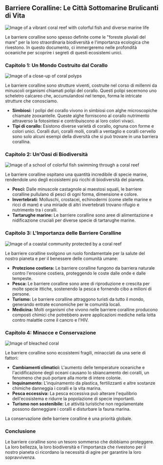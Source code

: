 ## Barriere Coralline: Le Città Sottomarine Brulicanti di Vita

![Image of a vibrant coral reef with colorful fish and diverse marine life](https://img.freepik.com/premium-photo/coral-reef-with-vibrant-colors-rich-diversity-marine-life_825385-1359.jpg)

Le barriere coralline sono spesso definite come le "foreste pluviali del mare" per la loro straordinaria biodiversità e l'importanza ecologica che rivestono. In questo documento, ci immergeremo nelle profondità oceaniche per scoprire i segreti di questi ecosistemi unici.

### Capitolo 1: Un Mondo Costruito dal Corallo

![Image of a close-up of coral polyps](https://flowergarden.noaa.gov/image_library/coral/singlepolyp.jpg)

Le barriere coralline sono strutture viventi, costruite nel corso di millenni da minuscoli organismi chiamati polipi del corallo. Questi polipi secernono uno scheletro calcareo che, accumulandosi nel tempo, forma le intricate strutture che conosciamo.

* **Simbiosi:** I polipi del corallo vivono in simbiosi con alghe microscopiche chiamate zooxantelle. Queste alghe forniscono al corallo nutrimento attraverso la fotosintesi e contribuiscono ai loro colori vivaci.
* **Tipi di corallo:** Esistono diverse varietà di corallo, ognuna con forme e colori unici. Coralli duri, coralli molli, coralli a ventaglio e coralli cervello sono solo alcuni esempi della diversità che si può trovare in una barriera corallina.

### Capitolo 2: Un'Oasi di Biodiversità

![Image of a school of colorful fish swimming through a coral reef](https://static.vecteezy.com/system/resources/previews/030/558/305/non_2x/ai-generative-of-a-school-of-colorful-fish-swimming-around-a-coral-reef-free-photo.jpg)

Le barriere coralline ospitano una quantità incredibile di specie marine, rendendole uno degli ecosistemi più ricchi di biodiversità del pianeta.

* **Pesci:** Dalle minuscole castagnole ai maestosi squali, le barriere coralline pullulano di pesci di ogni forma, dimensione e colore.
* **Invertebrati:** Molluschi, crostacei, echinodermi (come stelle marine e ricci di mare) e una miriade di altri invertebrati trovano rifugio e nutrimento tra i coralli.
* **Tartarughe marine:** Le barriere coralline sono aree di alimentazione e nidificazione cruciali per diverse specie di tartarughe marine.

### Capitolo 3: L'Importanza delle Barriere Coralline

![Image of a coastal community protected by a coral reef](https://www.thegef.org/sites/default/files/news-images/gef/Coremap1.jpg)

Le barriere coralline svolgono un ruolo fondamentale per la salute del nostro pianeta e per il benessere delle comunità umane:

* **Protezione costiera:** Le barriere coralline fungono da barriera naturale contro l'erosione costiera, proteggendo le coste dalle onde e dalle tempeste.
* **Pesca:** Le barriere coralline sono aree di riproduzione e crescita per molte specie ittiche, sostenendo la pesca e fornendo cibo a milioni di persone.
* **Turismo:** Le barriere coralline attraggono turisti da tutto il mondo, generando entrate economiche per le comunità locali.
* **Medicina:** Molti organismi che vivono nelle barriere coralline producono composti chimici che potrebbero avere applicazioni mediche nella lotta contro malattie come il cancro e l'HIV.

### Capitolo 4: Minacce e Conservazione

![Image of bleached coral](https://i0.wp.com/eos.org/wp-content/uploads/2019/10/bleached-coral.jpg?fit=820%2C615&ssl=1)

Le barriere coralline sono ecosistemi fragili, minacciati da una serie di fattori:

* **Cambiamenti climatici:** L'aumento delle temperature oceaniche e l'acidificazione degli oceani causano lo sbiancamento dei coralli, un fenomeno che può portare alla morte di intere colonie.
* **Inquinamento:** L'inquinamento da plastica, fertilizzanti e altre sostanze chimiche danneggia i coralli e la vita marina.
* **Pesca eccessiva:** La pesca eccessiva può alterare l'equilibrio dell'ecosistema e ridurre la popolazione di specie importanti.
* **Turismo non sostenibile:** Le attività turistiche non regolamentate possono danneggiare i coralli e disturbare la fauna marina.

La conservazione delle barriere coralline è una priorità globale. 

### Conclusione

Le barriere coralline sono un tesoro sommerso che dobbiamo proteggere. La loro bellezza, la loro biodiversità e l'importanza che rivestono per il nostro pianeta ci ricordano la necessità di agire per garantire la loro sopravvivenza.
